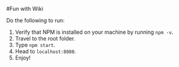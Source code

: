 #Fun with Wiki

Do the following to run:
  1. Verify that NPM is installed on your machine by running `npm -v`.
  2. Travel to the root folder.
  3. Type `npm start`.
  4. Head to `localhost:8080`.
  5. Enjoy!
